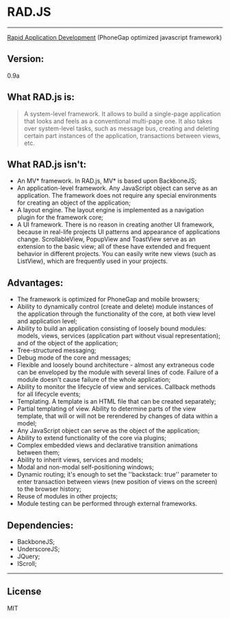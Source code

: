 RAD.JS
======
***
[Rapid Application Development](http://rad-js.com/ "rad-js.com") (PhoneGap optimized javascript framework)

Version:
---
0.9a

What RAD.js is:
---

> A system-level framework. It allows to build a single-page application that looks and feels as a conventional multi-page one. It also takes over system-level tasks, such as message bus, creating and deleting certain part instances of the application, transactions between views, etc.

What RAD.js isn't:
---

  - An MV* framework. In RAD.js, MV* is based upon BackboneJS;
  - An application-level framework. Any JavaScript object can serve as an application. The framework does not require any special environments for creating an object of the application;
  - A layout engine. The layout engine is implemented as a navigation plugin for the framework core;
  - A UI framework. There is no reason in creating another UI framework, because in real-life projects UI patterns and appearance of applications change. ScrollableView, PopupView and ToastView serve as an extension to the basic view; all of these have extended and frequent behavior in different projects. You can easily write new views (such as ListView), which are frequently used in your projects.

Advantages:
---

  - The framework is optimized for PhoneGap and mobile browsers;
  - Ability to dynamically control (create and delete) module instances of the application through the functionality of the core, at both view level and application level;
  - Ability to build an application consisting of loosely bound modules: models, views, services (application part without visual representation); and of the object of the application;
  - Tree-structured messaging;
  - Debug mode of the core and messages;
  - Flexible and loosely bound architecture - almost any extraneous code can be enveloped by the module with several lines of code. Failure of a module doesn't cause failure of the whole application;
  - Ability to monitor the lifecycle of view and services. Callback methods for all lifecycle events;
  - Templating. A template is an HTML file that can be created separately;
  - Partial templating of view. Ability to determine parts of the view template, that will or will not be rerendered by changes of data within a model;
  - Any JavaScript object can serve as the object of the application;
  - Ability to extend functionality of the core via plugins;
  - Complex embedded views and declarative transition animations between them;
  - Ability to inherit views, services and models;
  - Modal and non-modal self-positioning windows;
  - Dynamic routing; it's enough to set the ''backstack: true'' parameter to enter transaction between views (new position of views on the screen) to the browser history;
  - Reuse of modules in other projects;
  - Module testing can be performed through external frameworks.

Dependencies:
---

  - BackboneJS;
  - UnderscoreJS;
  - JQuery;
  - IScroll;

***
License
---
MIT